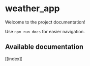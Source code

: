# weather_app

Welcome to the project documentation!

Use `npm run docs` for easier navigation.

## Available documentation

[[index]]
